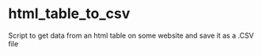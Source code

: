 # html_table_to_csv
Script to get data from an html table on some website and save it as a .CSV file

